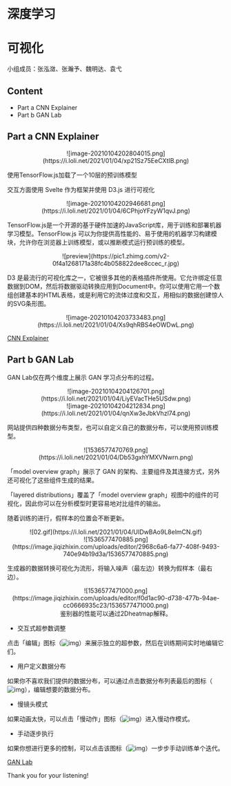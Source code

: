 # 深度学习
# 可视化

小组成员：张泓潋、张瀚予、魏明达、袁弋

<!-- .slide -->

## Content

- Part a      CNN Explainer
- Part b      GAN Lab 

<!-- .slide -->

## Part a      CNN Explainer

<div align=center>![image-20210104202804015.png](https://i.loli.net/2021/01/04/xp21Sz75EeCXtIB.png)</div>

使用TensorFlow.js加载了一个10层的预训练模型

交互方面使用 Svelte 作为框架并使用 D3.js 进行可视化

<!-- .slide -->

<div align=center>![image-20210104202946681.png](https://i.loli.net/2021/01/04/6CPhjoYFzyW1qvJ.png)</div>

TensorFlow.js是一个开源的基于硬件加速的JavaScript库，用于训练和部署机器学习模型。TensorFlow.js 可以为你提供高性能的、易于使用的机器学习构建模块，允许你在浏览器上训练模型，或以推断模式运行预训练的模型。

<!-- .slide -->

<div align=center>![preview](https://pic1.zhimg.com/v2-0f4a1268171a38fc4b058822dee8ccec_r.jpg)</div>

D3 是最流行的可视化库之一，它被很多其他的表格插件所使用。它允许绑定任意数据到DOM，然后将数据驱动转换应用到Document中。你可以使用它用一个数组创建基本的HTML表格，或是利用它的流体过度和交互，用相似的数据创建惊人的SVG条形图。

<!-- .slide -->

<div align=center>![image-20210104203733483.png](https://i.loli.net/2021/01/04/Xs9qhRBS4eOWDwL.png)</div>

[CNN Explainer](https://poloclub.github.io/cnn-explainer/)  

<!-- .slide -->

## Part b  GAN Lab

GAN Lab仅在两个维度上展示 GAN 学习点分布的过程。

<div align=center>![image-20210104204126701.png](https://i.loli.net/2021/01/04/LiyEVacTHe5USdw.png)</div>

<!-- .slide -->

<div align=center>![image-20210104204212834.png](https://i.loli.net/2021/01/04/qnXw3eJbkVhzl74.png)</div>

网站提供四种数据分布类型，也可以自定义自己的数据分布，可以使用预训练模型。

<!-- .slide -->

<div align=center>![1536577470769.png](https://i.loli.net/2021/01/04/Db53gxhYMXVNwrn.png)</div>

「model overview graph」展示了 GAN 的架构、主要组件及其连接方式，另外还可视化了这些组件生成的结果。

 「layered distributions」覆盖了「model overview graph」视图中的组件的可视化，因此你可以在分析模型时更容易地对比组件的输出。

<!-- .slide -->

随着训练的进行，假样本的位置会不断更新。

<div align=center>![02.gif](https://i.loli.net/2021/01/04/UIDwBAo9L8elmCN.gif)</div>



<!-- .slide -->

<div align=center>![1536577470885.png](https://image.jiqizhixin.com/uploads/editor/2968c6a6-fa77-408f-9493-740e94b19d3a/1536577470885.png)</div>

生成器的数据转换可视化为流形，将输入噪声（最左边）转换为假样本（最右边）。

<!-- .slide -->


<div align=center>![1536577471000.png](https://image.jiqizhixin.com/uploads/editor/f0d1ac90-d738-477b-94ae-cc0666935c23/1536577471000.png)</div>
<center>鉴别器的性能可以通过2Dheatmap解释。</center>

<!-- .slide -->

- 交互式超参数调整

点击「编辑」图标（![img](https://image.jiqizhixin.com/uploads/editor/0feb0ce0-fa51-4710-866b-e826202493dc/1536577471174.png)）来展示独立的超参数，然后在训练期间实时地编辑它们。

- 用户定义数据分布

如果你不喜欢我们提供的数据分布，可以通过点击数据分布列表最后的图标（![img](https://image.jiqizhixin.com/uploads/editor/dfeb4467-08c4-4e1e-a205-ffc8a2e330bb/1536577471337.png)），编辑想要的数据分布。
<!-- .slide -->

- 慢镜头模式

如果动画太快，可以点击「慢动作」图标（![img](https://image.jiqizhixin.com/uploads/editor/331fad22-7096-44c2-bbb1-fa12944d5c29/1536577471433.png)）进入慢动作模式。

- 手动逐步执行

如果你想进行更多的控制，可以点击该图标（![img](https://image.jiqizhixin.com/uploads/editor/50713379-dad9-4249-bc36-7fb0e72350ae/1536577471477.png)）一步步手动训练单个迭代。

[GAN Lab](https://poloclub.github.io/ganlab/) 

<!-- .slide -->

Thank you for your listening!

